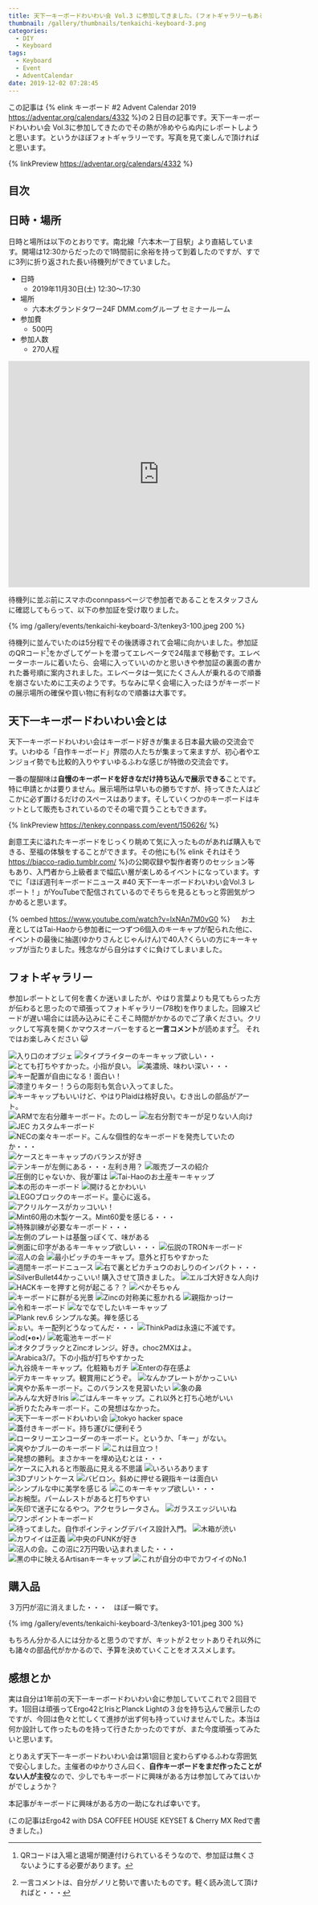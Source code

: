 ```yaml
---
title: 天下一キーボードわいわい会 Vol.3 に参加してきました。(フォトギャラリーもあるよ)
thumbnail: /gallery/thumbnails/tenkaichi-keyboard-3.png
categories:
  - DIY
  - Keyboard
tags:
  - Keyboard
  - Event
  - AdventCalendar
date: 2019-12-02 07:28:45
---
```


この記事は {% elink キーボード #2 Advent Calendar 2019 https://adventar.org/calendars/4332 %}の２日目の記事です。天下一キーボードわいわい会 Vol.3に参加してきたのでその熱が冷めやらぬ内にレポートしようと思います。というかほぼフォトギャラリーです。写真を見て楽しんで頂ければと思います。

{% linkPreview https://adventar.org/calendars/4332 %}

<!-- more -->


## 目次
<!-- toc -->

## 日時・場所

日時と場所は以下のとおりです。南北線「六本木一丁目駅」より直結しています。開場は12:30からだったので1時間前に余裕を持って到着したのですが、すでに3列に折り返された長い待機列ができていました。

- 日時
  - 2019年11月30日(土) 12:30～17:30
- 場所
  - 六本木グランドタワー24F DMM.comグループ セミナールーム
- 参加費
  - 500円
- 参加人数
  - 270人程

<iframe src="https://www.google.com/maps/embed?pb=!1m14!1m8!1m3!1d6483.000865450578!2d139.73782!3d35.664678!3m2!1i1024!2i768!4f13.1!3m3!1m2!1s0x60188b9b42de91d7%3A0xb8894e4911ec8825!2z5L2P5Y-L5LiN5YuV55Sj5YWt5pys5pyo44Kw44Op44Oz44OJ44K_44Ov44O8!5e0!3m2!1sja!2sus!4v1575230124476!5m2!1sja!2sus" width="600" height="450" frameborder="0" style="border:0;" allowfullscreen=""></iframe>

待機列に並ぶ前にスマホのconnpassページで参加者であることをスタッフさんに確認してもらって、以下の参加証を受け取りました。

{% img /gallery/events/tenkaichi-keyboard-3/tenkey3-100.jpeg 200 %}

待機列に並んでいたのは5分程でその後誘導されて会場に向かいました。参加証のQRコード[^1]をかざしてゲートを潜ってエレベータで24階まで移動です。エレベーターホールに着いたら、会場に入っていいのかと思いきや参加証の裏面の書かれた番号順に案内されました。エレベータは一気にたくさん人が乗れるので順番を崩さないために工夫のようです。ちなみに早く会場に入ったほうがキーボードの展示場所の確保や買い物に有利なので順番は大事です。

[^1]: QRコードは入場と退場が関連付けられているそうなので、参加証は無くさないようにする必要があります。

## 天下一キーボードわいわい会とは

天下一キーボードわいわい会はキーボード好きが集まる日本最大級の交流会です。いわゆる「自作キーボード」界隈の人たちが集まって来ますが、初心者やエンジョイ勢でも比較的入りやすいゆるふわな感じが特徴の交流会です。

一番の醍醐味は**自慢のキーボードを好きなだけ持ち込んで展示できる**ことです。特に申請とかは要りません。展示場所は早いもの勝ちですが、持ってきた人はどこかに必ず置けるだけのスペースはあります。そしていくつかのキーボードはキットとして販売もされているのでその場で買うこともできます。

{% linkPreview https://tenkey.connpass.com/event/150626/ %}

創意工夫に溢れたキーボードをじっくり眺めて気に入ったものがあれば購入もできる、至福の体験をすることができます。その他にも{% elink それはそう https://biacco-radio.tumblr.com/ %}の公開収録や製作者寄りのセッション等もあり、入門者から上級者まで幅広い層が楽しめるイベントになっています。すでに「ほぼ週刊キーボードニュース #40 天下一キーボードわいわい会Vol.3 レポート！」がYouTubeで配信されているのでそちらを見るともっと雰囲気がつかめると思います。

{% oembed https://www.youtube.com/watch?v=lxNAn7M0vG0 %}
　
お土産としてはTai-Haoから参加者に一つずつ6個入のキーキャプが配られた他に、イベントの最後に抽選(ゆかりさんとじゃんけん)で40人?くらいの方にキーキャップが当たりました。残念ながら自分はすぐに負けてしまいました。

## フォトギャラリー

参加レポートとして何を書くか迷いましたが、やはり言葉よりも見てもらった方が伝わると思ったので頑張ってフォトギャラリー(78枚)を作りました。回線スピードが遅い場合には読み込みにそこそこ時間がかかるのでご了承ください。クリックして写真を開くかマウスオーバーをすると**一言コメント**が読めます[^2]。
それではお楽しみください :smiley_cat:

[^2]: 一言コメントは、自分がノリと勢いで書いたものです。軽く読み流して頂ければと・・・

<div class="justified-gallery">

![入り口のオブジェ](/cats-cats-cats/gallery/events/tenkaichi-keyboard-3/tenkey3-1.jpeg)
![タイプライターのキーキャップ欲しい・・](/cats-cats-cats/gallery/events/tenkaichi-keyboard-3/tenkey3-2.jpeg)
![とても打ちやすかった。小指が良い。](/cats-cats-cats/gallery/events/tenkaichi-keyboard-3/tenkey3-3.jpeg)
![美濃焼、味わい深い・・・](/cats-cats-cats/gallery/events/tenkaichi-keyboard-3/tenkey3-4.jpeg)
![キー配置が自由になる！面白い！](/cats-cats-cats/gallery/events/tenkaichi-keyboard-3/tenkey3-5.jpeg)
![漆塗りキター！うらの彫刻も気合い入ってました。](/cats-cats-cats/gallery/events/tenkaichi-keyboard-3/tenkey3-6.jpeg)
![キーキャップもいいけど、やはりPlaidは格好良い。むき出しの部品がアート。](/cats-cats-cats/gallery/events/tenkaichi-keyboard-3/tenkey3-7.jpeg)
![ARMで左右分離キーボード。たのしー](/cats-cats-cats/gallery/events/tenkaichi-keyboard-3/tenkey3-8.jpeg)
![左右分割でキーが足りない人向け](/cats-cats-cats/gallery/events/tenkaichi-keyboard-3/tenkey3-9.jpeg)
![JEC カスタムキーボード](/cats-cats-cats/gallery/events/tenkaichi-keyboard-3/tenkey3-10.jpeg)
![NECの楽々キーボード。こんな個性的なキーボードを発売していたのか・・・](/cats-cats-cats/gallery/events/tenkaichi-keyboard-3/tenkey3-11.jpeg)
![ケースとキーキャップのバランスが好き](/cats-cats-cats/gallery/events/tenkaichi-keyboard-3/tenkey3-12.jpeg)
![テンキーが左側にある・・・左利き用？](/cats-cats-cats/gallery/events/tenkaichi-keyboard-3/tenkey3-13.jpeg)
![販売ブースの紹介](/cats-cats-cats/gallery/events/tenkaichi-keyboard-3/tenkey3-14.jpeg)
![圧倒的じゃないか、我が軍は](/cats-cats-cats/gallery/events/tenkaichi-keyboard-3/tenkey3-15.jpeg)
![Tai-Haoのお土産キーキャップ](/cats-cats-cats/gallery/events/tenkaichi-keyboard-3/tenkey3-16.jpeg)
![本の形のキーボード](/cats-cats-cats/gallery/events/tenkaichi-keyboard-3/tenkey3-17.jpeg)
![開けるとかわいい](/cats-cats-cats/gallery/events/tenkaichi-keyboard-3/tenkey3-18.jpeg)
![LEGOブロックのキーボード。童心に返る。](/cats-cats-cats/gallery/events/tenkaichi-keyboard-3/tenkey3-19.jpeg)
![アクリルケースがカッコいい！](/cats-cats-cats/gallery/events/tenkaichi-keyboard-3/tenkey3-20.jpeg)
![Mint60用の木製ケース。Mint60愛を感じる・・・](/cats-cats-cats/gallery/events/tenkaichi-keyboard-3/tenkey3-21.jpeg)
![特殊訓練が必要なキーボード・・・](/cats-cats-cats/gallery/events/tenkaichi-keyboard-3/tenkey3-22.jpeg)
![左側のプレートは基盤っぽくて、味がある](/cats-cats-cats/gallery/events/tenkaichi-keyboard-3/tenkey3-23.jpeg)
![側面に印字があるキーキャップ欲しい・・・](/cats-cats-cats/gallery/events/tenkaichi-keyboard-3/tenkey3-24.jpeg)
![伝説のTRONキーボード](/cats-cats-cats/gallery/events/tenkaichi-keyboard-3/tenkey3-25.jpeg)
![沼人の会](/cats-cats-cats/gallery/events/tenkaichi-keyboard-3/tenkey3-26.jpeg)
![最小ピッチのキーキャプ。意外と打ちやすかった](/cats-cats-cats/gallery/events/tenkaichi-keyboard-3/tenkey3-27.jpeg)
![週間キーボードニュース](/cats-cats-cats/gallery/events/tenkaichi-keyboard-3/tenkey3-28.jpeg)
![右で裏とピカチュウのおしりのインパクト・・・](/cats-cats-cats/gallery/events/tenkaichi-keyboard-3/tenkey3-29.jpeg)
![SilverBullet44かっこいい! 購入させて頂きました。](/cats-cats-cats/gallery/events/tenkaichi-keyboard-3/tenkey3-30.jpeg)
![エルゴ大好きな人向け](/cats-cats-cats/gallery/events/tenkaichi-keyboard-3/tenkey3-31.jpeg)
![HACKキーを押すと何が起こる？？](/cats-cats-cats/gallery/events/tenkaichi-keyboard-3/tenkey3-32.jpeg)
![ぺかそちゃん](/cats-cats-cats/gallery/events/tenkaichi-keyboard-3/tenkey3-33.jpeg)
![キーボードに群がる光景](/cats-cats-cats/gallery/events/tenkaichi-keyboard-3/tenkey3-34.jpeg)
![Zincの対称美に惹かれる](/cats-cats-cats/gallery/events/tenkaichi-keyboard-3/tenkey3-35.jpeg)
![親指かっけー](/cats-cats-cats/gallery/events/tenkaichi-keyboard-3/tenkey3-36.jpeg)
![令和キーボード](/cats-cats-cats/gallery/events/tenkaichi-keyboard-3/tenkey3-37.jpeg)
![なでなでしたいキーキャップ](/cats-cats-cats/gallery/events/tenkaichi-keyboard-3/tenkey3-38.jpeg)
![Plank rev.6 シンプルな美。禅を感じる](/cats-cats-cats/gallery/events/tenkaichi-keyboard-3/tenkey3-39.jpeg)
![ぉい。キー配列どうなってんだ・・・](/cats-cats-cats/gallery/events/tenkaichi-keyboard-3/tenkey3-40.jpeg)
![ThinkPadは永遠に不滅です。](/cats-cats-cats/gallery/events/tenkaichi-keyboard-3/tenkey3-41.jpeg)
![od(•ө•)ﾉ](/cats-cats-cats/gallery/events/tenkaichi-keyboard-3/tenkey3-42.jpeg)
![乾電池キーボード](/cats-cats-cats/gallery/events/tenkaichi-keyboard-3/tenkey3-43.jpeg)
![オタクブラックとZincオレンジ。好き。choc2MXはよ。](/cats-cats-cats/gallery/events/tenkaichi-keyboard-3/tenkey3-44.jpeg)
![Arabica3/7。下の小指が打ちやすかった](/cats-cats-cats/gallery/events/tenkaichi-keyboard-3/tenkey3-45.jpeg)
![九谷焼キーキャップ。化粧箱もガチ](/cats-cats-cats/gallery/events/tenkaichi-keyboard-3/tenkey3-46.jpeg)
![Enterの存在感よ](/cats-cats-cats/gallery/events/tenkaichi-keyboard-3/tenkey3-47.jpeg)
![デカキーキャップ。観賞用にどうぞ。](/cats-cats-cats/gallery/events/tenkaichi-keyboard-3/tenkey3-48.jpeg)
![なんかプレートがかっこいい](/cats-cats-cats/gallery/events/tenkaichi-keyboard-3/tenkey3-49.jpeg)
![爽やか系キーボード。このバランスを見習いたい](/cats-cats-cats/gallery/events/tenkaichi-keyboard-3/tenkey3-50.jpeg)
![象の鼻](/cats-cats-cats/gallery/events/tenkaichi-keyboard-3/tenkey3-51.jpeg)
![みんな大好きIris](/cats-cats-cats/gallery/events/tenkaichi-keyboard-3/tenkey3-52.jpeg)
![ごはんキーキャップ。これ以外と打ち心地がいい](/cats-cats-cats/gallery/events/tenkaichi-keyboard-3/tenkey3-53.jpeg)
![折りたたみキーボード。この発想はなかった。](/cats-cats-cats/gallery/events/tenkaichi-keyboard-3/tenkey3-54.jpeg)
![天下一キーボードわいわい会](/cats-cats-cats/gallery/events/tenkaichi-keyboard-3/tenkey3-55.jpeg)
![tokyo hacker space](/cats-cats-cats/gallery/events/tenkaichi-keyboard-3/tenkey3-56.jpeg)
![蓋付きキーボード。持ち運びに便利そう](/cats-cats-cats/gallery/events/tenkaichi-keyboard-3/tenkey3-57.jpeg)
![ロータリーエンコーダーのキーボード。というか、「キー」がない。](/cats-cats-cats/gallery/events/tenkaichi-keyboard-3/tenkey3-58.jpeg)
![爽やかブルーのキーボード](/cats-cats-cats/gallery/events/tenkaichi-keyboard-3/tenkey3-59.jpeg)
![これは目立つ！](/cats-cats-cats/gallery/events/tenkaichi-keyboard-3/tenkey3-60.jpeg)
![発想の勝利。まさかキーを埋め込むとは・・・](/cats-cats-cats/gallery/events/tenkaichi-keyboard-3/tenkey3-61.jpeg)
![ケースに入れると市販品に見える不思議](/cats-cats-cats/gallery/events/tenkaichi-keyboard-3/tenkey3-62.jpeg)
![いろいろあります](/cats-cats-cats/gallery/events/tenkaichi-keyboard-3/tenkey3-63.jpeg)
![3Dプリントケース](/cats-cats-cats/gallery/events/tenkaichi-keyboard-3/tenkey3-64.jpeg)
![バビロン。斜めに押せる親指キーは面白い](/cats-cats-cats/gallery/events/tenkaichi-keyboard-3/tenkey3-65.jpeg)
![シンプルな中に美学を感じる](/cats-cats-cats/gallery/events/tenkaichi-keyboard-3/tenkey3-66.jpeg)
![このキーキャップ欲しい・・・](/cats-cats-cats/gallery/events/tenkaichi-keyboard-3/tenkey3-67.jpeg)
![お椀型。パームレストがあると打ちやすい](/cats-cats-cats/gallery/events/tenkaichi-keyboard-3/tenkey3-68.jpeg)
![矢印で迷子になるやつ。アクセラレータさん。](/cats-cats-cats/gallery/events/tenkaichi-keyboard-3/tenkey3-69.jpeg)
![ガラスエッジいいね](/cats-cats-cats/gallery/events/tenkaichi-keyboard-3/tenkey3-70.jpeg)
![ワンポイントキーボード](/cats-cats-cats/gallery/events/tenkaichi-keyboard-3/tenkey3-71.jpeg)
![待ってました。自作ポインティングデバイス設計入門。](/cats-cats-cats/gallery/events/tenkaichi-keyboard-3/tenkey3-72.jpeg)
![木箱が渋い](/cats-cats-cats/gallery/events/tenkaichi-keyboard-3/tenkey3-73.jpeg)
![カワイイは正義](/cats-cats-cats/gallery/events/tenkaichi-keyboard-3/tenkey3-74.jpeg)
![中央のFUNKが好き](/cats-cats-cats/gallery/events/tenkaichi-keyboard-3/tenkey3-75.jpeg)
![沼人の会。この沼に2万円吸い込まれました・・・](/cats-cats-cats/gallery/events/tenkaichi-keyboard-3/tenkey3-76.jpeg)
![黒の中に映えるArtisanキーキャップ](/cats-cats-cats/gallery/events/tenkaichi-keyboard-3/tenkey3-77.jpeg)
![これが自分の中でカワイイのNo.1](/cats-cats-cats/gallery/events/tenkaichi-keyboard-3/tenkey3-78.jpeg)
</div>


## 購入品

３万円が沼に消えました・・・　ほぼ一瞬です。

{% img /gallery/events/tenkaichi-keyboard-3/tenkey3-101.jpeg 300 %}

もちろん分かる人には分かると思うのですが、キットが２セットありそれ以外にも諸々の部品代がかかるので、予算を決めていくことをオススメします。

## 感想とか

実は自分は1年前の天下一キーボードわいわい会に参加していてこれで２回目です。1回目は頑張ってErgo42とIrisとPlanck Lightの３台を持ち込んで展示したのですが、今回は色々と忙しくて進捗が出ず何も持っていけませんでした。本当は何か設計して作ったものを持って行きたかったのですが、また今度頑張ってみたいと思います。

とりあえず天下一キーボードわいわい会は第1回目と変わらずゆるふわな雰囲気で安心しました。主催者のゆかりさん曰く、**自作キーボードをまだ作ったことがない人が主役**なので、少しでもキーボードに興味がある方は参加してみてはいかがでしょうか？

本記事がキーボードに興味がある方の一助になれば幸いです。


(この記事はErgo42 with DSA COFFEE HOUSE KEYSET & Cherry MX Redで書きました。)